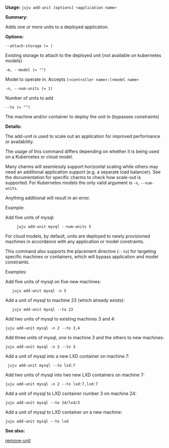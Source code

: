 **Usage:** `juju add-unit [options] <application name>`

**Summary:**

Adds one or more units to a deployed application.

**Options:**

`--attach-storage (= )`

Existing storage to attach to the deployed unit (not available on kubernetes models)

`-m, --model (= "")`

Model to operate in. Accepts `[<controller name>:]<model name>`

`-n, --num-units (= 1)`

Number of units to add

`--to (= "")`

The machine and/or container to deploy the unit in (bypasses constraints)

**Details:**

The add-unit is used to scale out an application for improved performance or availability.

The usage of this command differs depending on whether it is being used on a Kubernetes or cloud model.

Many charms will seamlessly support horizontal scaling while others may need an additional application support (e.g. a separate load balancer). See the documentation for specific charms to check how scale-out is supported. For Kubernetes models the only valid argument is `-n`, `--num-units`.

Anything additional will result in an error.

Example:

Add five units of mysql:

         juju add-unit mysql --num-units 5
For cloud models, by default, units are deployed to newly provisioned machines in accordance with any application or model constraints.

This command also supports the placement directive (`--to`) for targeting specific machines or containers, which will bypass application and model constraints.

Examples:

Add five units of mysql on five new machines:

`   juju add-unit mysql -n 5`

Add a unit of mysql to machine 23 (which already exists):

`   juju add-unit mysql --to 23`

Add two units of mysql to existing machines 3 and 4:

  `juju add-unit mysql -n 2 --to 3,4`

Add three units of mysql, one to machine 3 and the others to new machines:

   `juju add-unit mysql -n 3 --to 3`

Add a unit of mysql into a new LXD container on machine 7:

  ` juju add-unit mysql --to lxd:7`

Add two units of mysql into two new LXD containers on machine 7:

   `juju add-unit mysql -n 2 --to lxd:7,lxd:7`

Add a unit of mysql to LXD container number 3 on machine 24:

   `juju add-unit mysql --to 24/lxd/3`

Add a unit of mysql to LXD container on a new machine:

   `juju add-unit mysql --to lxd`

**See also:**

[remove-unit](https://discourse.jujucharms.com/t/command-remove-unit/1793)
